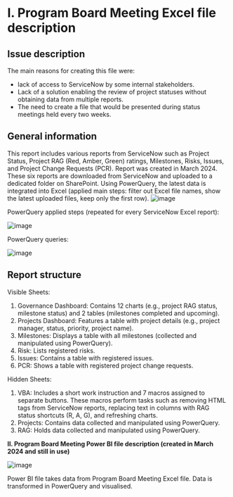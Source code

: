 # I. Program Board Meeting Excel file description
## Issue description
The main reasons for creating this file were:
- lack of access to ServiceNow by some internal stakeholders.
- Lack of a solution enabling the review of project statuses without obtaining data from multiple reports.
- The need to create a file that would be presented during status meetings held every two weeks.
## General information
This report includes various reports from ServiceNow such as Project Status, Project RAG (Red, Amber, Green) ratings, Milestones, Risks, Issues, and Project Change Requests (PCR). Report was created in March 2024.
These six reports are downloaded from ServiceNow and uploaded to a dedicated folder on SharePoint. Using PowerQuery, the latest data is integrated into Excel (applied main steps: filter out Excel file names, show the latest uploaded files, keep only the first row).
![image](https://github.com/user-attachments/assets/10a25461-c3b5-499c-831f-45584834de74)



PowerQuery applied steps (repeated for every ServiceNow Excel report):

![image](https://github.com/user-attachments/assets/740ec96e-0300-4da8-b2ca-e0e5502223c1)


PowerQuery queries:

![image](https://github.com/user-attachments/assets/a176e688-2a38-42ab-a990-2cdb7717043d)


## Report structure

Visible Sheets:
1. Governance Dashboard: Contains 12 charts (e.g., project RAG status, milestone status) and 2 tables (milestones completed and upcoming).
2. Projects Dashboard: Features a table with project details (e.g., project manager, status, priority, project name).
3. Milestones: Displays a table with all milestones (collected and manipulated using PowerQuery).
4. Risk: Lists registered risks.
5. Issues: Contains a table with registered issues.
6. PCR: Shows a table with registered project change requests.

Hidden Sheets:
1. VBA: Includes a short work instruction and 7 macros assigned to separate buttons. These macros perform tasks such as removing HTML tags from ServiceNow reports, replacing text in columns with RAG status shortcuts (R, A, G), and refreshing charts.
2. Projects: Contains data collected and manipulated using PowerQuery.
3. RAG: Holds data collected and manipulated using PowerQuery.



**II. Program Board Meeting Power BI file description (created in March 2024 and still in use)**

![image](https://github.com/user-attachments/assets/90e7e4aa-8331-4217-92d0-56b0637b6c0f)


Power BI file takes data from Program Board Meeting Excel file. Data is transformed in PowerQuery and visualised.

